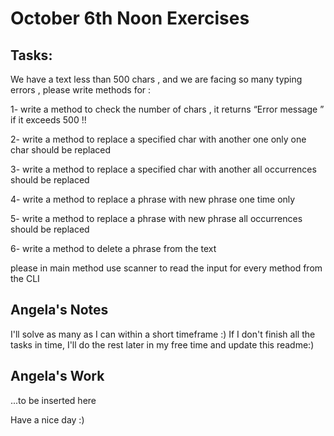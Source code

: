 # October 6th Noon Exercises

## Tasks:

We have a text less than 500 chars , and we are facing so many typing errors , please write methods for :

1- write a method to check the number of chars , it returns “Error message ” if it exceeds 500 !!

2- write a method to replace a specified char with another one only one char should be replaced

3- write a method to replace a specified char with another all occurrences should be replaced

4- write a method to replace a phrase with new phrase one time only

5-  write a method to replace a phrase with new phrase  all occurrences should be replaced

6- write a method to delete a phrase from the text

please in main method use scanner to read the input for every method  from the CLI 

## Angela's Notes

I'll solve as many as I can within a short timeframe :) 
If I don't finish all the tasks in time, I'll do the rest later in my free time and update this readme:)

## Angela's Work

...to be inserted here

Have a nice day :)